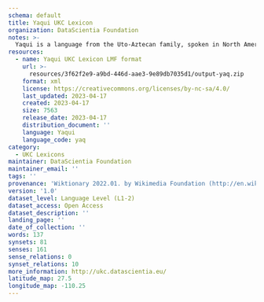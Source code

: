 ```yaml
---
schema: default
title: Yaqui UKC Lexicon
organization: DataScientia Foundation
notes: >-
  Yaqui is a language from the Uto-Aztecan family, spoken in North America. The UKC Lexicon of Yaqui is represented as a lexico-semantic network. It consists of words, word senses, synsets, as well as sense-level and synset-level relationships.
resources:
  - name: Yaqui UKC Lexicon LMF format
    url: >-
      resources/3f62f2e9-a9bd-446d-aae3-9e89db7035d1/output-yaq.zip
    format: xml
    license: https://creativecommons.org/licenses/by-nc-sa/4.0/
    last_updated: 2023-04-17
    created: 2023-04-17
    size: 7563
    release_date: 2023-04-17
    distribution_document: ''
    language: Yaqui
    language_code: yaq
category:
  - UKC Lexicons
maintainer: DataScientia Foundation
maintainer_email: ''
tags: ''
provenance: 'Wiktionary 2022.01. by Wikimedia Foundation (http://en.wiktionary.org); CogNet 2.1 by Khuyagbaatar Batsuren, National University of Mongolia (http://cognet.ukc.disi.unitn.it); Native Languages of the Americas 2021.11. by Laura Redish and Orrin Lewis (http://www.native-languages.org); Princeton WordNet 2.1 by Princeton University (https://wordnet.princeton.edu)'
version: '1.0'
dataset_level: Language Level (L1-2)
dataset_access: Open Access
dataset_description: ''
landing_page: ''
date_of_collection: ''
words: 137
synsets: 81
senses: 161
sense_relations: 0
synset_relations: 10
more_information: http://ukc.datascientia.eu/
latitude_map: 27.5
longitude_map: -110.25
---
```

